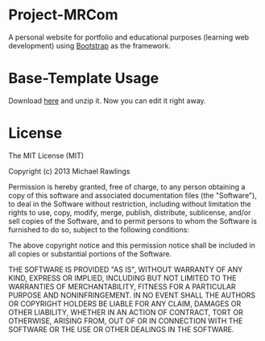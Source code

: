 Project-MRCom
=============

A personal website for portfolio and educational purposes (learning web development) using [Bootstrap](http://getbootstrap.com/) as the framework.

Base-Template Usage
=====

Download [here](https://github.com/mrawlings/Project-MRCom/archive/Release-v0.1.zip) and unzip it. Now you can edit it right away.

License
=======

The MIT License (MIT)

Copyright (c) 2013 Michael Rawlings

Permission is hereby granted, free of charge, to any person obtaining a copy of
this software and associated documentation files (the "Software"), to deal in
the Software without restriction, including without limitation the rights to
use, copy, modify, merge, publish, distribute, sublicense, and/or sell copies of
the Software, and to permit persons to whom the Software is furnished to do so,
subject to the following conditions:

The above copyright notice and this permission notice shall be included in all
copies or substantial portions of the Software.

THE SOFTWARE IS PROVIDED "AS IS", WITHOUT WARRANTY OF ANY KIND, EXPRESS OR
IMPLIED, INCLUDING BUT NOT LIMITED TO THE WARRANTIES OF MERCHANTABILITY, FITNESS
FOR A PARTICULAR PURPOSE AND NONINFRINGEMENT. IN NO EVENT SHALL THE AUTHORS OR
COPYRIGHT HOLDERS BE LIABLE FOR ANY CLAIM, DAMAGES OR OTHER LIABILITY, WHETHER
IN AN ACTION OF CONTRACT, TORT OR OTHERWISE, ARISING FROM, OUT OF OR IN
CONNECTION WITH THE SOFTWARE OR THE USE OR OTHER DEALINGS IN THE SOFTWARE.
